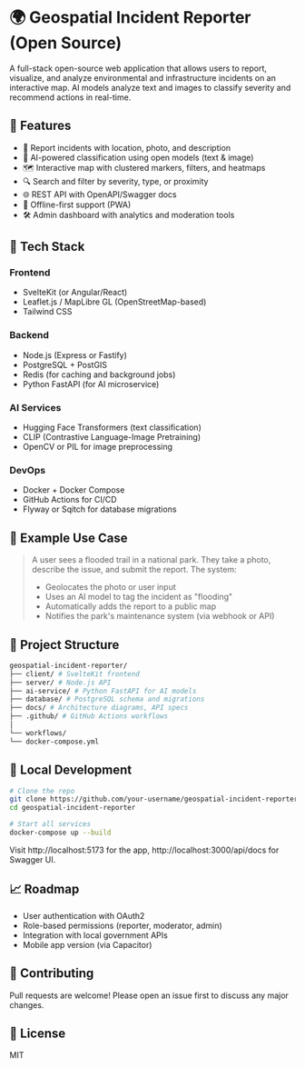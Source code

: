 # 🌍 Geospatial Incident Reporter (Open Source)

A full-stack open-source web application that allows users to report, visualize, and analyze environmental and infrastructure incidents on an interactive map. AI models analyze text and images to classify severity and recommend actions in real-time.

## 🚀 Features

- 📍 Report incidents with location, photo, and description
- 🧠 AI-powered classification using open models (text & image)
- 🗺 Interactive map with clustered markers, filters, and heatmaps
- 🔍 Search and filter by severity, type, or proximity
- 🌐 REST API with OpenAPI/Swagger docs
- 🔄 Offline-first support (PWA)
- 🛠 Admin dashboard with analytics and moderation tools

## 🧱 Tech Stack

### Frontend
- SvelteKit (or Angular/React)
- Leaflet.js / MapLibre GL (OpenStreetMap-based)
- Tailwind CSS

### Backend
- Node.js (Express or Fastify)
- PostgreSQL + PostGIS
- Redis (for caching and background jobs)
- Python FastAPI (for AI microservice)

### AI Services
- Hugging Face Transformers (text classification)
- CLIP (Contrastive Language-Image Pretraining)
- OpenCV or PIL for image preprocessing

### DevOps
- Docker + Docker Compose
- GitHub Actions for CI/CD
- Flyway or Sqitch for database migrations

## 📸 Example Use Case

> A user sees a flooded trail in a national park. They take a photo, describe the issue, and submit the report. The system:
> - Geolocates the photo or user input
> - Uses an AI model to tag the incident as "flooding"
> - Automatically adds the report to a public map
> - Notifies the park's maintenance system (via webhook or API)

## 📂 Project Structure 
```bash 
geospatial-incident-reporter/ 
├── client/ # SvelteKit frontend 
├── server/ # Node.js API 
├── ai-service/ # Python FastAPI for AI models 
├── database/ # PostgreSQL schema and migrations 
├── docs/ # Architecture diagrams, API specs 
├── .github/ # GitHub Actions workflows 
│ 
└── workflows/ 
└── docker-compose.yml 
```

## 🧪 Local Development

```bash
# Clone the repo
git clone https://github.com/your-username/geospatial-incident-reporter.git
cd geospatial-incident-reporter

# Start all services
docker-compose up --build
```

Visit http://localhost:5173 for the app, http://localhost:3000/api/docs for Swagger UI.

## 📈 Roadmap
- User authentication with OAuth2
- Role-based permissions (reporter, moderator, admin)
- Integration with local government APIs
- Mobile app version (via Capacitor)

## 🤝 Contributing
Pull requests are welcome! Please open an issue first to discuss any major changes.

## 📄 License
MIT

